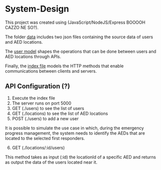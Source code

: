 # System-Design

This project was created using (JavaScript/NodeJS/Express BOOOOH CAZZO NE SO?).

The folder [data](data) includes two json files containing the source data of users and AED locations.

The [user model](models/users.js) shapes the operations that can be done between users and AED locations through APIs.

Finally, the [index file](index.js) models the HTTP methods that enable communications between clients and servers.

## API Configuration (?)

1. Execute the index file
2. The server runs on port 5000
3. GET (./users) to see the list of users
4. GET (./locations) to see the list of AED locations
5. POST (./users) to add a new user

It is possible to simulate the use case in which, during the emergency progress management, the system needs to identify the AEDs that are located to the selected first responders. 

6. GET (./locations/:id/users)

This method takes as input (:id) the locationId of a specific AED and returns as output the data of the users located near it.

